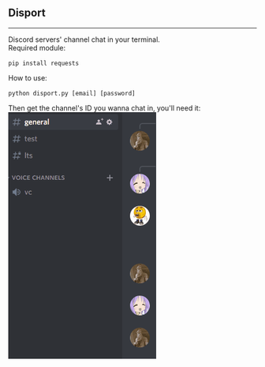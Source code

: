 ## Disport
___
Discord servers' channel chat in your terminal.
<br>
Required module:
```
pip install requests
```
How to use:
<br>
```
python disport.py [email] [password]
```
Then get the channel's ID you wanna chat in, you'll need it:
<br>
![ExampleGif](github/Animation.gif)
